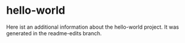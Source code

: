 # hello-world

Here ist an additional information about the hello-world project.
It was generated in the readme-edits branch.
